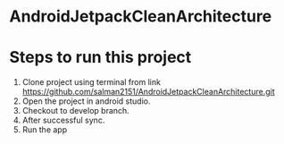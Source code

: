 # AndroidJetpackCleanArchitecture

# Steps to run this project
1. Clone project using terminal from link https://github.com/salman2151/AndroidJetpackCleanArchitecture.git
2. Open the project in android studio.
3. Checkout to develop branch.
4. After successful sync.
5. Run the app

